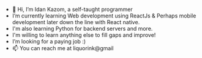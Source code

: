 - 👋 Hi, I’m Idan Kazom, a self-taught programmer
-  I’m currently learning Web development using ReactJs & Perhaps mobile development later down the line with React native.
-  I'm also learning Python for backend servers and more.
-  I'm willing to learn anything else to fill gaps and improve!
-  I’m looking for a paying job :)
- 📫 You can reach me at liquorink@gmail

<!---
liquorink/liquorink is a ✨ special ✨ repository because its `README.md` (this file) appears on your GitHub profile.
You can click the Preview link to take a look at your changes.
--->
